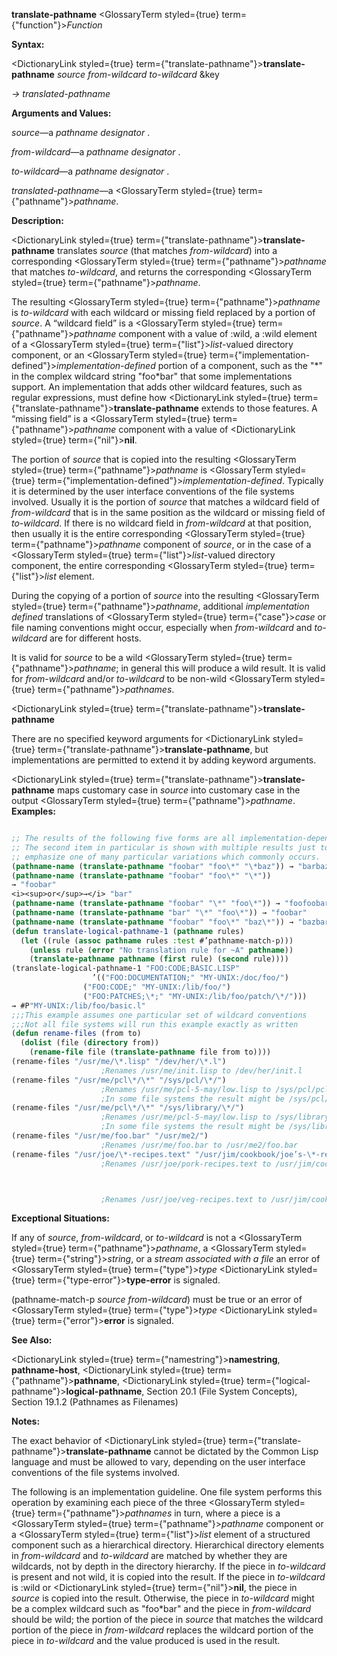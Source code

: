 **translate-pathname** <GlossaryTerm styled={true} term={"function"}><i>Function</i></GlossaryTerm> 



**Syntax:** 



<DictionaryLink styled={true} term={"translate-pathname"}><b>translate-pathname</b></DictionaryLink> *source from-wildcard to-wildcard* &amp;key 



*→ translated-pathname* 



**Arguments and Values:** 



*source*—a *pathname designator* . 



*from-wildcard*—a *pathname designator* . 



*to-wildcard*—a *pathname designator* . 



*translated-pathname*—a <GlossaryTerm styled={true} term={"pathname"}><i>pathname</i></GlossaryTerm>. 



**Description:** 



<DictionaryLink styled={true} term={"translate-pathname"}><b>translate-pathname</b></DictionaryLink> translates *source* (that matches *from-wildcard*) into a corresponding <GlossaryTerm styled={true} term={"pathname"}><i>pathname</i></GlossaryTerm> that matches *to-wildcard*, and returns the corresponding <GlossaryTerm styled={true} term={"pathname"}><i>pathname</i></GlossaryTerm>. 



The resulting <GlossaryTerm styled={true} term={"pathname"}><i>pathname</i></GlossaryTerm> is *to-wildcard* with each wildcard or missing field replaced by a portion of *source*. A “wildcard field” is a <GlossaryTerm styled={true} term={"pathname"}><i>pathname</i></GlossaryTerm> component with a value of :wild, a :wild element of a <GlossaryTerm styled={true} term={"list"}><i>list</i></GlossaryTerm>-valued directory component, or an <GlossaryTerm styled={true} term={"implementation-defined"}><i>implementation-defined</i></GlossaryTerm> portion of a component, such as the "\*" in the complex wildcard string "foo\*bar" that some implementations support. An implementation that adds other wildcard features, such as regular expressions, must define how <DictionaryLink styled={true} term={"translate-pathname"}><b>translate-pathname</b></DictionaryLink> extends to those features. A “missing field” is a <GlossaryTerm styled={true} term={"pathname"}><i>pathname</i></GlossaryTerm> component with a value of <DictionaryLink styled={true} term={"nil"}><b>nil</b></DictionaryLink>. 



The portion of *source* that is copied into the resulting <GlossaryTerm styled={true} term={"pathname"}><i>pathname</i></GlossaryTerm> is <GlossaryTerm styled={true} term={"implementation-defined"}><i>implementation-defined</i></GlossaryTerm>. Typically it is determined by the user interface conventions of the file systems involved. Usually it is the portion of *source* that matches a wildcard field of *from-wildcard* that is in the same position as the wildcard or missing field of *to-wildcard*. If there is no wildcard field in *from-wildcard* at that position, then usually it is the entire corresponding <GlossaryTerm styled={true} term={"pathname"}><i>pathname</i></GlossaryTerm> component of *source*, or in the case of a <GlossaryTerm styled={true} term={"list"}><i>list</i></GlossaryTerm>-valued directory component, the entire corresponding <GlossaryTerm styled={true} term={"list"}><i>list</i></GlossaryTerm> element. 



During the copying of a portion of *source* into the resulting <GlossaryTerm styled={true} term={"pathname"}><i>pathname</i></GlossaryTerm>, additional *implementation defined* translations of <GlossaryTerm styled={true} term={"case"}><i>case</i></GlossaryTerm> or file naming conventions might occur, especially when *from-wildcard* and *to-wildcard* are for different hosts. 



It is valid for *source* to be a wild <GlossaryTerm styled={true} term={"pathname"}><i>pathname</i></GlossaryTerm>; in general this will produce a wild result. It is valid for *from-wildcard* and/or *to-wildcard* to be non-wild <GlossaryTerm styled={true} term={"pathname"}><i>pathnames</i></GlossaryTerm>. 







 



 



<DictionaryLink styled={true} term={"translate-pathname"}><b>translate-pathname</b></DictionaryLink> 



There are no specified keyword arguments for <DictionaryLink styled={true} term={"translate-pathname"}><b>translate-pathname</b></DictionaryLink>, but implementations are permitted to extend it by adding keyword arguments. 



<DictionaryLink styled={true} term={"translate-pathname"}><b>translate-pathname</b></DictionaryLink> maps customary case in *source* into customary case in the output <GlossaryTerm styled={true} term={"pathname"}><i>pathname</i></GlossaryTerm>. **Examples:**
```lisp

;; The results of the following five forms are all implementation-dependent. 
;; The second item in particular is shown with multiple results just to 
;; emphasize one of many particular variations which commonly occurs. 
(pathname-name (translate-pathname "foobar" "foo\*" "\*baz")) → "barbaz" 
(pathname-name (translate-pathname "foobar" "foo\*" "\*")) 
→ "foobar" 
<i><sup>or</sup>→</i> "bar" 
(pathname-name (translate-pathname "foobar" "\*" "foo\*")) → "foofoobar" 
(pathname-name (translate-pathname "bar" "\*" "foo\*")) → "foobar" 
(pathname-name (translate-pathname "foobar" "foo\*" "baz\*")) → "bazbar" 
(defun translate-logical-pathname-1 (pathname rules) 
  (let ((rule (assoc pathname rules :test #’pathname-match-p))) 
    (unless rule (error "No translation rule for ~A" pathname)) 
    (translate-pathname pathname (first rule) (second rule)))) 
(translate-logical-pathname-1 "FOO:CODE;BASIC.LISP" 
			      ’(("FOO:DOCUMENTATION;" "MY-UNIX:/doc/foo/") 
				("FOO:CODE;" "MY-UNIX:/lib/foo/") 
				("FOO:PATCHES;\*;" "MY-UNIX:/lib/foo/patch/\*/"))) 
→ #P"MY-UNIX:/lib/foo/basic.l" 
;;;This example assumes one particular set of wildcard conventions 
;;;Not all file systems will run this example exactly as written 
(defun rename-files (from to) 
  (dolist (file (directory from)) 
    (rename-file file (translate-pathname file from to)))) 
(rename-files "/usr/me/\*.lisp" "/dev/her/\*.l") 
					;Renames /usr/me/init.lisp to /dev/her/init.l 
(rename-files "/usr/me/pcl\*/\*" "/sys/pcl/\*/") 
					;Renames /usr/me/pcl-5-may/low.lisp to /sys/pcl/pcl-5-may/low.lisp 
					;In some file systems the result might be /sys/pcl/5-may/low.lisp 
(rename-files "/usr/me/pcl\*/\*" "/sys/library/\*/") 
					;Renames /usr/me/pcl-5-may/low.lisp to /sys/library/pcl-5-may/low.lisp 
					;In some file systems the result might be /sys/library/5-may/low.lisp 
(rename-files "/usr/me/foo.bar" "/usr/me2/") 
					;Renames /usr/me/foo.bar to /usr/me2/foo.bar 
(rename-files "/usr/joe/\*-recipes.text" "/usr/jim/cookbook/joe’s-\*-rec.text") ;Renames /usr/joe/lamb-recipes.text to /usr/jim/cookbook/joe’s-lamb-rec.text 
					;Renames /usr/joe/pork-recipes.text to /usr/jim/cookbook/joe’s-pork-rec.text 



					;Renames /usr/joe/veg-recipes.text to /usr/jim/cookbook/joe’s-veg-rec.text 

```
**Exceptional Situations:** 



If any of *source*, *from-wildcard*, or *to-wildcard* is not a <GlossaryTerm styled={true} term={"pathname"}><i>pathname</i></GlossaryTerm>, a <GlossaryTerm styled={true} term={"string"}><i>string</i></GlossaryTerm>, or a *stream associated with a file* an error of <GlossaryTerm styled={true} term={"type"}><i>type</i></GlossaryTerm> <DictionaryLink styled={true} term={"type-error"}><b>type-error</b></DictionaryLink> is signaled. 



(pathname-match-p *source from-wildcard*) must be true or an error of <GlossaryTerm styled={true} term={"type"}><i>type</i></GlossaryTerm> <DictionaryLink styled={true} term={"error"}><b>error</b></DictionaryLink> is signaled. 



**See Also:** 



<DictionaryLink styled={true} term={"namestring"}><b>namestring</b></DictionaryLink>, **pathname-host**, <DictionaryLink styled={true} term={"pathname"}><b>pathname</b></DictionaryLink>, <DictionaryLink styled={true} term={"logical-pathname"}><b>logical-pathname</b></DictionaryLink>, Section 20.1 (File System Concepts), Section 19.1.2 (Pathnames as Filenames) 



**Notes:** 



The exact behavior of <DictionaryLink styled={true} term={"translate-pathname"}><b>translate-pathname</b></DictionaryLink> cannot be dictated by the Common Lisp language and must be allowed to vary, depending on the user interface conventions of the file systems involved. 



The following is an implementation guideline. One file system performs this operation by examining each piece of the three <GlossaryTerm styled={true} term={"pathname"}><i>pathnames</i></GlossaryTerm> in turn, where a piece is a <GlossaryTerm styled={true} term={"pathname"}><i>pathname</i></GlossaryTerm> component or a <GlossaryTerm styled={true} term={"list"}><i>list</i></GlossaryTerm> element of a structured component such as a hierarchical directory. Hierarchical directory elements in *from-wildcard* and *to-wildcard* are matched by whether they are wildcards, not by depth in the directory hierarchy. If the piece in *to-wildcard* is present and not wild, it is copied into the result. If the piece in *to-wildcard* is :wild or <DictionaryLink styled={true} term={"nil"}><b>nil</b></DictionaryLink>, the piece in *source* is copied into the result. Otherwise, the piece in *to-wildcard* might be a complex wildcard such as "foo\*bar" and the piece in *from-wildcard* should be wild; the portion of the piece in *source* that matches the wildcard portion of the piece in *from-wildcard* replaces the wildcard portion of the piece in *to-wildcard* and the value produced is used in the result. 



